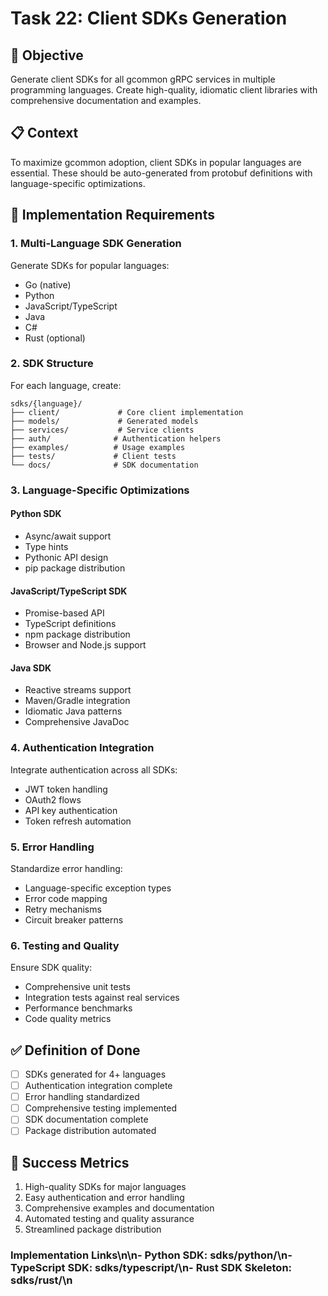 <!-- file: tasks/22-client-sdks-generation.md -->
<!-- version: 1.0.0 -->
<!-- guid: x2y2z2a2-v2w2-5x5y-9t9u-234567890vwx -->

# Task 22: Client SDKs Generation

## 🎯 Objective

Generate client SDKs for all gcommon gRPC services in multiple programming languages. Create high-quality, idiomatic client libraries with comprehensive documentation and examples.

## 📋 Context

To maximize gcommon adoption, client SDKs in popular languages are essential. These should be auto-generated from protobuf definitions with language-specific optimizations.

## 🔧 Implementation Requirements

### 1. Multi-Language SDK Generation

Generate SDKs for popular languages:

- Go (native)
- Python
- JavaScript/TypeScript
- Java
- C#
- Rust (optional)

### 2. SDK Structure

For each language, create:

```text
sdks/{language}/
├── client/             # Core client implementation
├── models/             # Generated models
├── services/           # Service clients
├── auth/              # Authentication helpers
├── examples/          # Usage examples
├── tests/             # Client tests
└── docs/              # SDK documentation
```

### 3. Language-Specific Optimizations

#### Python SDK

- Async/await support
- Type hints
- Pythonic API design
- pip package distribution

#### JavaScript/TypeScript SDK

- Promise-based API
- TypeScript definitions
- npm package distribution
- Browser and Node.js support

#### Java SDK

- Reactive streams support
- Maven/Gradle integration
- Idiomatic Java patterns
- Comprehensive JavaDoc

### 4. Authentication Integration

Integrate authentication across all SDKs:

- JWT token handling
- OAuth2 flows
- API key authentication
- Token refresh automation

### 5. Error Handling

Standardize error handling:

- Language-specific exception types
- Error code mapping
- Retry mechanisms
- Circuit breaker patterns

### 6. Testing and Quality

Ensure SDK quality:

- Comprehensive unit tests
- Integration tests against real services
- Performance benchmarks
- Code quality metrics

## ✅ Definition of Done

- [ ] SDKs generated for 4+ languages
- [ ] Authentication integration complete
- [ ] Error handling standardized
- [ ] Comprehensive testing implemented
- [ ] SDK documentation complete
- [ ] Package distribution automated

## 🎯 Success Metrics

1. High-quality SDKs for major languages
2. Easy authentication and error handling
3. Comprehensive examples and documentation
4. Automated testing and quality assurance
5. Streamlined package distribution

### Implementation Links\n\n- Python SDK: sdks/python/\n- TypeScript SDK: sdks/typescript/\n- Rust SDK Skeleton: sdks/rust/\n
